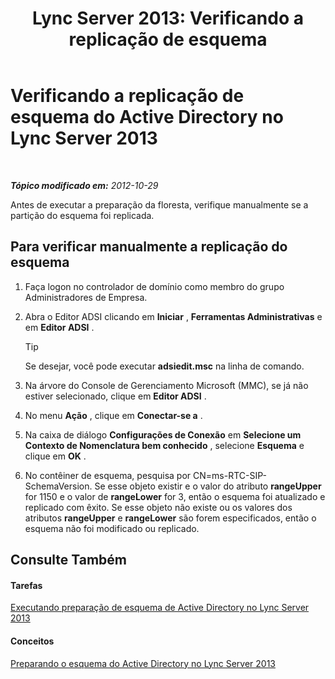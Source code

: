 ﻿---
title: 'Lync Server 2013: Verificando a replicação de esquema'
TOCTitle: Verificando a replicação de esquema
ms:assetid: ad01a7cf-aa79-4648-ba5a-a7a09172db36
ms:mtpsurl: https://technet.microsoft.com/pt-br/library/Gg412822(v=OCS.15)
ms:contentKeyID: 49307778
ms.date: 05/19/2016
mtps_version: v=OCS.15
ms.translationtype: HT
---

# Verificando a replicação de esquema do Active Directory no Lync Server 2013

 

_**Tópico modificado em:** 2012-10-29_

Antes de executar a preparação da floresta, verifique manualmente se a partição do esquema foi replicada.

## Para verificar manualmente a replicação do esquema

1.  Faça logon no controlador de domínio como membro do grupo Administradores de Empresa.

2.  Abra o Editor ADSI clicando em **Iniciar** , **Ferramentas Administrativas** e em **Editor ADSI** .
    

    > [!TIP]
    > Se desejar, você pode executar <STRONG>adsiedit.msc</STRONG> na linha de comando.



3.  Na árvore do Console de Gerenciamento Microsoft (MMC), se já não estiver selecionado, clique em **Editor ADSI** .

4.  No menu **Ação** , clique em **Conectar-se a** .

5.  Na caixa de diálogo **Configurações de Conexão** em **Selecione um Contexto de Nomenclatura bem conhecido** , selecione **Esquema** e clique em **OK** .

6.  No contêiner de esquema, pesquisa por CN=ms-RTC-SIP-SchemaVersion. Se esse objeto existir e o valor do atributo **rangeUpper** for 1150 e o valor de **rangeLower** for 3, então o esquema foi atualizado e replicado com êxito. Se esse objeto não existe ou os valores dos atributos **rangeUpper** e **rangeLower** são forem especificados, então o esquema não foi modificado ou replicado.

## Consulte Também

#### Tarefas

[Executando preparação de esquema de Active Directory no Lync Server 2013](lync-server-2013-running-schema-preparation.md)  

#### Conceitos

[Preparando o esquema do Active Directory no Lync Server 2013](lync-server-2013-preparing-the-active-directory-schema.md)

